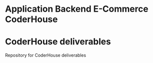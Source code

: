 # Application Backend E-Commerce **CoderHouse**

# CoderHouse deliverables

Repository for CoderHouse deliverables
